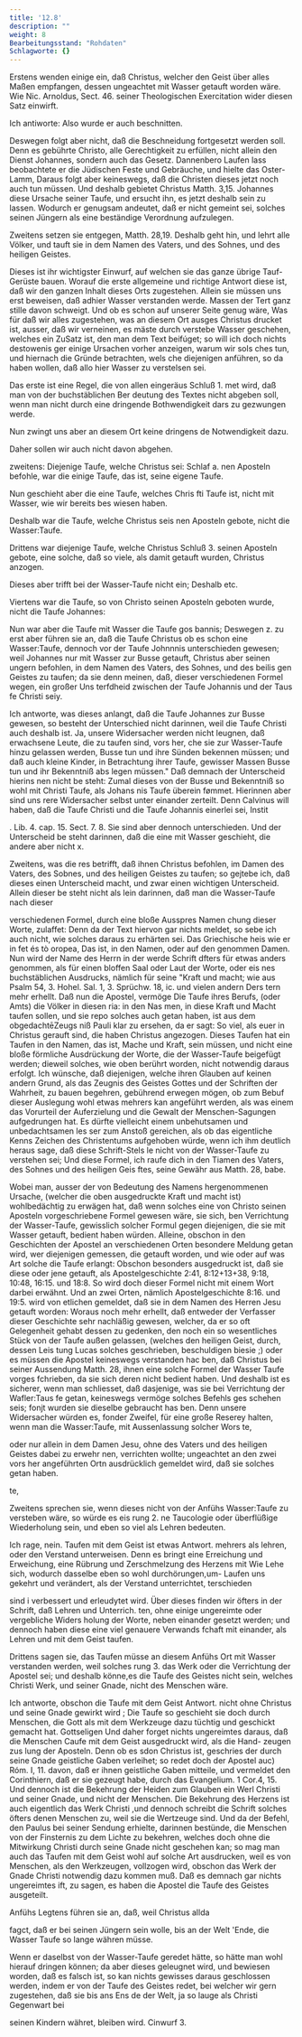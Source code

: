 ```yaml
---
title: '12.8'
description: ""
weight: 8
Bearbeitungsstand: "Rohdaten"
Schlagworte: {}
---
```

<!-- Seite 596 -->


Erstens wenden einige ein, daß Christus,
welcher den Geist über alles Maßen empfangen,
dessen ungeachtet mit Wasser getauft worden
wäre. Wie Nic. Arnoldus, Sect. 46. seiner
Theologischen Exercitation wider diesen Satz einwirft.

Ich antiworte: Also wurde er auch beschnitten.

Deswegen folgt aber nicht, daß die Beschneidung
fortgesetzt werden soll. Denn es gebührte Christo,
alle Gerechtigkeit zu erfüllen, nicht allein den Dienst
Johannes, sondern auch das Gesetz. Dannenbero
Laufen lass beobachtete er die Jüdischen Feste und Gebräuche,
und hielte das Oster-Lamm, Daraus folgt aber
keineswegs, daß die Christen dieses jetzt noch auch
tun müssen. Und deshalb gebietet Christus Matth. 3,15.
Johannes diese Ursache seiner Taufe, und ersucht
ihn, es jetzt deshalb sein zu lassen. Wodurch
er genugsam andeutet, daß er nicht gemeint sei, solches
seinen Jüngern als eine beständige Verordnung
aufzulegen.

Zweitens setzen sie entgegen, Matth. 28,19. Deshalb
geht hin, und lehrt alle Völker, und
tauft sie in dem Namen des Vaters, und des
Sohnes, und des heiligen Geistes.

Dieses ist ihr wichtigster Einwurf, auf welchen sie
das ganze übrige Tauf-Gerüste bauen. Worauf die
erste allgemeine und richtige Antwort diese ist, daß wir
den ganzen Inhalt dieses Orts zugestehen. Allein sie
müssen uns erst beweisen, daß adhier Wasser verstanden
werde. Massen der Tert ganz stille davon schweigt.<!-- Seite 597 -->
Und ob es schon auf unserer Seite genug wäre, Was für
daß wir alles zugestehen, was an diesem Ort ausges Christus
drucket ist, ausser, daß wir verneinen, es mäste durch verstebe
Wasser geschehen, welches ein ZuSatz ist, den man
dem Text beifúget; so will ich doch nichts destowenis
ger einige Ursachen vorher anzeigen, warum wir sols
 ches tun, und hiernach die Gründe betrachten, wels
 che diejenigen anführen, so da haben wollen, daß allo
 hier Wasser zu verstelsen sei.

  Das erste ist eine Regel, die von allen eingeräus Schluß 1.
met wird, daß man von der buchstäblichen Ber
deutung des Textes nicht abgeben soll, wenn man
nicht durch eine dringende Bothwendigkeit dars
zu gezwungen werde.

Nun zwingt uns aber an diesem Ort keine dringens de Notwendigkeit dazu.

Daher sollen wir auch nicht davon abgehen.

zweitens: Diejenige Taufe, welche Christus sei: Schlaf a. nen Aposteln befohle, war die einige Taufe, das ist, seine eigene Taufe.

Nun geschieht aber die eine Taufe, welches Chris fti Taufe ist, nicht mit Wasser, wie wir bereits bes wiesen haben.

Deshalb
 war die Taufe, welche Christus seis nen Aposteln gebote, nicht die Wasser:Taufe.

   Drittens war diejenige Taufe, welche Christus Schluß 3.
seinen Aposteln gebote, eine solche, daß so viele, als
damit getauft wurden, Christus anzogen.

Dieses aber trifft bei der Wasser-Taufe nicht ein;
Deshalb etc.

Viertens war die Taufe, so von Christo seinen
Aposteln geboten wurde, nicht die Taufe Johannes:

Nun war aber die Taufe mit Wasser die Taufe gos bannis; Deswegen z.  zu erst aber führen sie an, daß die Taufe Christus<!-- Seite 598 -->
ob es schon eine Wasser:Taufe, dennoch vor der Taufe Johnnnis unterschieden gewesen; weil Johannes nur mit Wasser zur Busse getauft, Christus aber seinen ungern befohlen, in dem Namen des Vaters, des Sohnes, und des beilis gen Geistes zu taufen; da sie denn meinen, daß, dieser verschiedenen Formel wegen, ein großer Uns terfdheid zwischen der Taufe Johannis und der Taus fe Christi seiy.

Ich antworte, was dieses anlangt, daß die Taufe
Johannes zur Busse gewesen, so besteht der Unterschied
nicht darinnen, weil die Taufe Christi auch
deshalb ist. Ja, unsere Widersacher werden nicht leugnen,
daß erwachsene Leute, die zu taufen sind, vors her, che sie zur Wasser-Taufe hinzu gelassen werden, Busse tun und ihre Sünden bekennen müssen; und daß auch kleine Kinder, in Betrachtung ihrer Taufe, gewisser Massen Busse tun und ihr Bekenntniß abs legen müssen." Daß demnach der Unterscheid hierins nen nicht be steht: Zumal dieses von der Busse und Bekenntniß so wohl mit Christi Taufe, als Johans nis Taufe überein fømmet. Hierinnen aber sind uns rere Widersacher selbst unter einander zerteilt. Denn Calvinus will haben, daß die Taufe Christi und die Taufe Johannis einerlei sei, Instit

. Lib. 4. cap. 15. Sect. 7. 8. Sie sind aber dennoch unterschieden. Und der Unterscheid be steht darinnen, daß die eine mit Wasser geschieht, die andere aber nicht x.

Zweitens, was die res betrifft, daß ihnen Christus befohlen, im Damen des Vaters, des Sobnes, und des heiligen Geistes zu taufen; so gejtebe ich, daß dieses einen Unterscheid macht, und zwar einen wichtigen Unterscheid. Allein dieser be steht nicht als lein darinnen, daß man die Wasser-Taufe nach dieser

verschiedenen Formel, durch eine bloße Ausspres Namen chung dieser Worte, zulaffet: Denn da der Text hiervon<!-- Seite 599 -->
gar nichts meldet, so sebe ich auch nicht, wie solches
daraus zu erhärten sei. Das Griechische heis wie er in fet és tò oropea, Das ist, in den Namen, oder auf den genommen Damen. Nun wird der Name des Herrn in der werde Schrift dfters für etwas anders genommen, als für einen bloffen Saal oder Laut der Worte, oder eis nes buchstäblichen Ausdrucks, nämlich für seine "Kraft und macht; wie aus Psalm 54, 3. Hohel. Sal. 1, 3. Sprüchw. 18, ic. und vielen andern Ders tern mehr erhellt. Daß nun die Apostel, vermöge Die Taufe ihres Berufs, (oder Amts) die Völker in diesen ria: in den Nas men, in diese Kraft und Macht taufen sollen, und sie repo solches auch getan haben, ist aus dem obgedachtēZeugs niß Pauli klar zu ersehen, da er sagt: So viel, als euer in Christus gerauft sind, die haben Christus
angezogen. Dieses Taufen hat ein Taufen in den
Namen, das ist, Mache und Kraft, sein müssen,
und nicht eine bloße förmliche Ausdrückung der Worte,
die der Wasser-Taufe beigefügt werden; dieweil
solches, wie oben berührt worden, nicht notwendig daraus erfolgt. Ich wünsche, daß diejenigen, welche ihren Glauben auf keinen andern Grund, als das Zeugnis des Geistes Gottes und der Schriften der Wahrheit, zu bauen begehren, gebührend erwegen mögen, ob zum Bebuf dieser Auslegung wohl etwas mehrers kan angeführt werden, als was einem das Vorurteil der Auferzielung und die Gewalt der Menschen-Sagungen aufgedrungen hat. Es dürfte vielleicht einem unbehutsamen und unbedachtsamen les ser zum Anstoß gereichen, als ob das eigentliche Kenns Zeichen des Christentums aufgehoben würde, wenn ich ihm deutlich heraus sage, daß diese Schrift-Stels le nicht von der Wasser-Taufe zu verstehen sei; Und diese Formel, ich raufe dich in den Tiamen des Vaters, des Sohnes und des heiligen Geis ftes, seine Gewähr aus Matth. 28, babe.<!-- Seite 600 -->

Wobei man, ausser der von Bedeutung des Namens
hergenommenen Ursache, (welcher die oben ausgedruckte
Kraft und macht ist) wohlbedächtig zu
erwägen hat, daß wenn solches eine von Christo seinen
Aposteln vorgeschriebene Formel gewesen wäre,
sie sich, ben Verrichtung der Wasser-Taufe, gewisslich
solcher Formul gegen diejenigen, die sie mit Wasser
getauft, bedient haben würden. Alleine, obschon
in den Geschichten der Apostel an verschiedenen Orten
besondere Meldung getan wird, wer diejenigen gemessen,
die getauft worden, und wie oder auf was
Art solche die Taufe erlangt: Obschon besonders ausgedruckt
ist, daß sie diese oder jene getauft, als
Apostelgeschichte  2:41, 8:12+13+38, 9:18, 10:48,
16:15. und 18:8. So wird doch dieser
Formel nicht mit einem Wort darbei erwähnt. Und
an zwei Orten, nämlich Apostelgeschichte  8:16. und
19:5. wird von etlichen gemeldet, daß sie in dem
Namen des Herren Jesu getauft worden: Woraus
noch mehr erhellt, daß entweder der Verfasser dieser Geschichte sehr nachläßig gewesen, welcher, da er so oft Gelegenheit gehabt dessen zu gedenken, den noch ein so wesentliches Stück von der Taufe außen gelassen, (welches den heiligen Geist, durch, dessen Leis tung Lucas solches geschrieben, beschuldigen biesie ;) oder es müssen die Apostel keineswegs verstanden hac ben, daß Christus bei seiner Aussendung Matth. 28, ihnen eine solche Formel der Wasser Taufe vorges fchrieben, da sie sich deren nicht bedient haben. Und deshalb
 ist es sicherer, wenn man schliesset, daß dasjenige, was sie bei Verrichtung der Wafler:Taus fe getan, keineswegs vermöge solches Befehls ges schehen seis; fonjt wurden sie dieselbe gebraucht has ben. Denn unsere Widersacher würden es, fonder Zweifel, für eine große Reserey halten, wenn man die Wasser:Taufe, mit Aussenlassung solcher Wors te,

 <!-- Seite 601 -->

 oder nur allein in dem Damen Jesu, ohne des Vaters und des heiligen Geistes dabei zu erwehr nen, verrichten wollte; ungeachtet an den zwei vors her angeführten Ortn ausdrücklich gemeldet wird, daß sie solches getan haben.

te,

Zweitens sprechen sie, wenn dieses nicht von der Anfühs Wasser:Taufe zu versteben wäre, so würde es eis rung 2. ne Taucologie oder überflüßige Wiederholung sein, und eben so viel als Lehren bedeuten.

Ich rage, nein. Taufen mit dem Geist ist etwas Antwort. mehrers als lehren, oder den Verstand unterweisen. Denn es bringt eine Erreichung und Erweichung, eine Rübrung und Zerschmelzung des Herzens mit Wie Lehe sich, wodurch dasselbe eben so wohl durchörungen,um- Laufen uns gekehrt und verändert, als der Verstand unterrichtet, terschieden

sind i verbessert und erleudytet wird. Über dieses finden wir öfters in der Schrift, daß Lehren und Unterrich. ten, ohne einige ungereimte oder vergebliche Widers holung der Worte, neben einander gesetzt werden; und dennoch haben diese eine viel genauere Verwands fchaft mit einander, als Lehren und mit dem Geist taufen.

Drittens sagen sie, das Taufen müsse an diesem Anfühs Ort mit Wasser verstanden werden, weil solches rung 3. das Werk oder die Verrichtung der Apostel sei; und deshalb könne,es die Taufe des Geistes nicht sein, welches Christi Werk, und seiner Gnade, nicht des Menschen wäre.

Ich antworte, obschon die Taufe mit dem Geist Antwort. nicht ohne Christus und seine Gnade gewirkt wird ; Die Taufe so geschieht sie doch durch Menschen, die Gott als mit dem Werkzeuge dazu tüchtig und geschickt gemacht hat. Gottseligen Und daher forget nichts ungereimtes daraus, daß die Menschen Caufe mit dem Geist ausgedruckt wird, als die Hand- zeugen zus lung der Aposteln. Denn ob es sdon Christus ist, geschries der durch seine Gnade geistliche Gaben verleihet; so <!-- Seite 602 -->
redet doch der Apostel auc) Róm. I, 11. davon, daß
er ihnen geistliche Gaben mitteile, und vermeldet
den Corinthiern, daß er sie gezeugt habe,
durch das Evangelium. 1 Cor.4, 15. Und dennoch
ist die Bekehrung der Heiden zum Glauben ein
Werl Christi und seiner Gnade, und nicht der Menschen.
Die Bekehrung des Herzens ist auch eigentlich
das Werk Christi ,und dennoch schreibt die Schrift
solches öfters denen Menschen zu, weil sie die Wertzeuge
sind. Und da der Befehl, den Paulus bei seiner
Sendung erhielte, darinnen bestünde, die Menschen
von der Finsternis zu dem Lichte zu bekehren,
welches doch ohne die Mitwirkung Christi durch
seine Gnade nicht geschehen kan; so mag man auch das
Taufen mit dem Geist wohl auf solche Art ausdrucken,
weil es von Menschen, als den Werkzeugen,
vollzogen wird, obschon das Werk der Gnade Christi
notwendig dazu kommen muß. Daß es demnach
gar nichts ungereimtes ift, zu sagen, es haben
die Apostel die Taufe des Geistes ausgeteilt.


Anfühs Legtens führen sie an, daß, weil Christus allda

fagct, daß er bei seinen Jüngern sein wolle, bis an der Welt 'Ende, die Wasser Taufe so lange währen müsse.

Wenn er daselbst von der Wasser-Taufe geredet hätte, so hätte man wohl hierauf dringen können; da aber dieses geleugnet wird, und bewiesen worden, daß es falsch ist, so kan nichts gewisses daraus geschlossen werden, indem er von der Taufe des Geistes redet, bei welcher wir gern zugestehen, daß sie bis ans Ens de der Welt, ja so lauge als Christi Gegenwart bei

seinen Kindern währet, bleiben wird. Cinwurf 3.